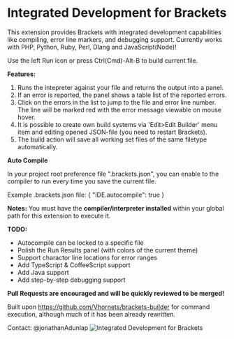 Integrated Development for Brackets
================
This extension provides Brackets with integrated development capabilities like compiling, error line markers, and debugging support. Currently works with PHP, Python, Ruby, Perl, Dlang and JavaScript(Node)!

Use the left Run icon or press Ctrl(Cmd)-Alt-B to build current file.

**Features:**

1. Runs the intepreter against your file and returns the output into a panel.
2. If an error is reported, the panel shows a table list of the reported errors.
3. Click on the errors in the list to jump to the file and error line number. The line will be marked red with the error message viewable on mouse hover.
3. It is possible to create own build systems via 'Edit>Edit Builder' menu item and editing opened JSON-file (you need to restart Brackets). 
4. The build action will save all working set files of the same filetype automatically.

**Auto Compile**

In your project root preference file ".brackets.json", you can enable to the compiler to run every time you save the current file.

Example .brackets.json file:
{
    "IDE.autocompile": true
}

**Notes:**
You must have the **compiler/interpreter installed** within your global path for this extension to execute it.


**TODO:**

* Autocompile can be locked to a specific file
* Polish the Run Results panel (with colors of the current theme)
* Support charactor line locations for error ranges
* Add TypeScript & CoffeeScript support
* Add Java support
* Add step-by-step debugging support

**Pull Requests are encouraged and will be quickly reviewed to be merged!**

Built upon https://github.com/Vhornets/brackets-builder for command execution, although much of it has been already rewritten.

Contact: @jonathanAdunlap
![Integrated Development for Brackets](http://i.imgur.com/kHVEprN.png "Integrated Development for Brackets")
